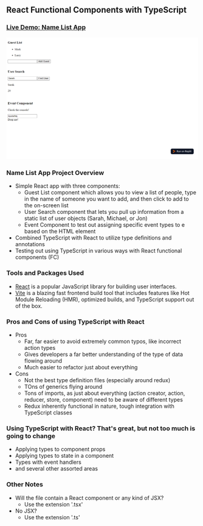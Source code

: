 ## React Functional Components with TypeScript

### [Live Demo: Name List App](https://replit.com/@gdbecker/TypeScript-Name-List-App)

!["HomePage"](HomePage.png)

### Name List App Project Overview

- Simple React app with three components:
  - Guest List component which allows you to view a list of people, type in the name of someone you want to add, and then click to add to the on-screen list
  - User Search component that lets you pull up information from a static list of user objects (Sarah, Michael, or Jon)
  - Event Component to test out assigning specific event types to e based on the HTML element
- Combined TypeScript with React to utilize type definitions and annotations
- Testing out using TypeScript in various ways with React functional components (FC)

### Tools and Packages Used

- [React](https://reactjs.org/) is a popular JavaScript library for building user interfaces.
- [Vite](https://vitejs.dev/) is a blazing fast frontend build tool that includes features like Hot Module Reloading (HMR), optimized builds, and TypeScript support out of the box.

### Pros and Cons of using TypeScript with React

- Pros
  - Far, far easier to avoid extremely common typos, like incorrect action types
  - Gives developers a far better understanding of the type of data flowing around
  - Much easier to refactor just about everything
- Cons
  - Not the best type definition files (especially around redux)
  - TOns of generics flying around
  - Tons of imports, as just about everything (action creator, action, reducer, store, component) need to be aware of different types
  - Redux inherently functional in nature, tough integration with TypeScript classes

### Using TypeScript with React? That's great, but not too much is going to change

- Applying types to component props
- Applying types to state in a component
- Types with event handlers
- and several other assorted areas

### Other Notes

- Will the file contain a React component or any kind of JSX?
  - Use the extension '.tsx'
- No JSX?
  - Use the extension '.ts'
